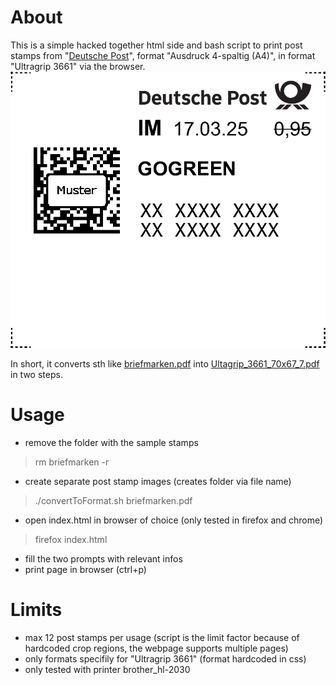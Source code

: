 # About
This is a simple hacked together html side and bash script to print post stamps from "[Deutsche Post](https://shop.deutschepost.de/shop/internetmarke/imConfiguration.jsp#/)", format "Ausdruck 4-spaltig (A4)", in format "Ultragrip 3661" via the browser.  
![Example post stamp](./briefmarken/stamp.0.png)

In short, it converts sth like [briefmarken.pdf](./briefmarken.pdf) into [Ultagrip_3661_70x67_7.pdf](./Ultagrip_3661_70x67_7.pdf) in two steps.

# Usage
- remove the folder with the sample stamps
> rm briefmarken -r
- create separate post stamp images (creates folder via file name)
> ./convertToFormat.sh briefmarken.pdf
- open index.html in browser of choice (only tested in firefox and chrome)
> firefox index.html
- fill the two prompts with relevant infos
- print page in browser (ctrl+p)

# Limits
- max 12 post stamps per usage (script is the limit factor because of hardcoded crop regions, the webpage supports multiple pages)
- only formats specifily for "Ultragrip 3661" (format hardcoded in css)
- only tested with printer brother_hl-2030
